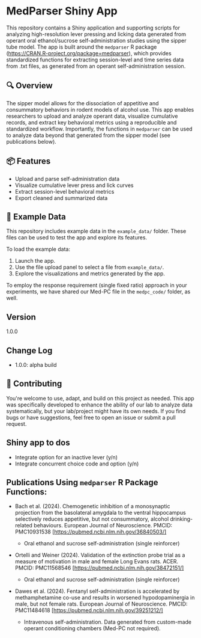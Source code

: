 # MedParser Shiny App

This repository contains a Shiny application and supporting scripts for analyzing high-resolution lever pressing and licking data generated from operant oral ethanol/sucrose self-administration studies using the sipper tube model. The app is built around the `medparser` R package (https://CRAN.R-project.org/package=medparser), which provides standardized functions for extracting session-level and time series data from .txt files, as generated from an operant self-administration session.

## 🔍 Overview

The sipper model allows for the dissociation of appetitive and consummatory behaviors in rodent models of alcohol use. This app enables researchers to upload and analyze operant data, visualize cumulative records, and extract key behavioral metrics using a reproducible and standardized workflow. Importantly, the functions in `medparser` can be used to analyze data beyond that generated from the sipper model (see publications below). 

## 📦 Features

- Upload and parse self-administration data
- Visualize cumulative lever press and lick curves
- Extract session-level behavioral metrics
- Export cleaned and summarized data
  
## 📁 Example Data

This repository includes example data in the `example_data/` folder. These files can be used to test the app and explore its features.

To load the example data:
1. Launch the app.
2. Use the file upload panel to select a file from `example_data/`.
3. Explore the visualizations and metrics generated by the app.

To employ the response requirement (single fixed ratio) approach in your experiments, we have shared our Med-PC file in the `medpc_code/` folder, as well. 

## Version
1.0.0

## Change Log
- 1.0.0: alpha build

## 🤝 Contributing
You're welcome to use, adapt, and build on this project as needed. This app was specifically developed to enhance the ability of our lab to analyze data systematically, but your lab/project might have its own needs. If you find bugs or have suggestions, feel free to open an issue or submit a pull request. 

## Shiny app to dos
- Integrate option for an inactive lever (y/n)
- Integrate concurrent choice code and option (y/n)

## Publications Using `medparser` R Package Functions:
- Bach et al. (2024). Chemogenetic inhibition of a monosynaptic projection from the basolateral amygdala to the ventral hippocampus selectively reduces appetitive, but not consummatory, alcohol drinking-related behaviours. European Journal of Neuroscience. PMCID: PMC10931538 [https://pubmed.ncbi.nlm.nih.gov/36840503/]
  - Oral ethanol and sucrose self-administration (single reinforcer)

- Ortelli and Weiner (2024). Validation of the extinction probe trial as a measure of motivation in male and female Long Evans rats. ACER. PMCID: PMC11568546 [https://pubmed.ncbi.nlm.nih.gov/38472151/]
  - Oral ethanol and sucrose self-administration (single reinforcer)
 
- Dawes et al. (2024). Fentanyl self-administration is accelerated by methamphetamine co-use and results in worsened hypodopaminergia in male, but not female rats. European Journal of Neuroscience. PMCID: PMC11484618 [https://pubmed.ncbi.nlm.nih.gov/39251212/]
  - Intravenous self-administration. Data generated from custom-made operant conditioning chambers (Med-PC not required). 
